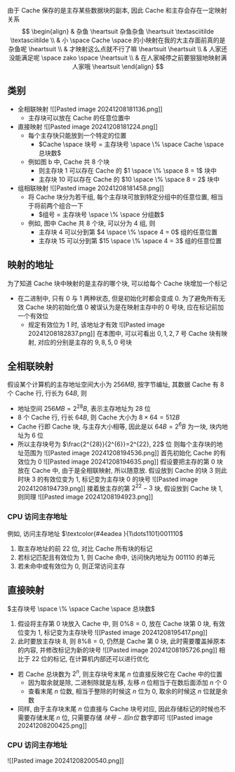由于 Cache 保存的是主存某些数据块的副本, 因此 Cache 和主存会存在一定映射关系
$$
\begin{align}
 & 杂鱼 \heartsuit 杂鱼杂鱼 \heartsuit \textasciitilde \textasciitilde  \\
 & 小 \space Cache \space 的小映射在我的大主存面前真的是杂鱼呢 \heartsuit \\
 & 才映射这么点就不行了嘛 \heartsuit \heartsuit \\
 & 人家还没能满足呢 \space zako \space \heartsuit  \\
 & 在人家喊停之前要狠狠地映射满人家哦 \heartsuit
\end{align}
$$
## 类别
- 全相联映射
	![[Pasted image 20241208181136.png]]
	- 主存块可以放在 Cache 的任意位置中
- 直接映射
	![[Pasted image 20241208181224.png]]
	- 每个主存快只能放到一个特定的位置
		- $Cache \space 块号 = 主存块号 \space \% \space Cache \space 总块数$
	- 例如图 b 中, Cache 共 8 个块
		- 则主存块 1 可以存在 Cache 的 $1 \space \% \space 8 = 1$ 块中
		- 主存块 10 可以存在 Cache 的 $10 \space \% \space 8 = 2$ 块中
- 组相联映射
	![[Pasted image 20241208181458.png]]
	- 将 Cache 块分为若干组, 每个主存块可放到特定分组中的任意位置, 相当于将前两个组合一下
		- $组号 = 主存块号 \space \% \space 分组数$
	- 例如, 图中 Cache 共 8 个块, 可以分为 4 组, 则
		- 主存块 4 可以分到第 $4 \space \% \space 4 = 0$ 组的任意位置
		- 主存块 15 可以分到第 $15 \space \% \space 4 = 3$ 组的任意位置
## 映射的地址
为了知道 Cache 块中映射的是主存的哪个块, 可以给每个 Cache 块增加一个标记
- 在二进制中, 只有 $0$ 与 $1$ 两种状态, 但是初始化时都会变成 $0$. 为了避免所有无效 Cache 块的初始化值 $0$ 被误认为是在映射主存中的 $0$ 号块, 应在标记前加一个有效位
	- 规定有效位为 $1$ 时, 该地址才有效
![[Pasted image 20241208182837.png]]
在本图中, 可以可看出 $0,1,2,7$ 号 Cache 块有映射, 对应的分别是主存的 $9,8,5,0$ 号块
## 全相联映射
假设某个计算机的主存地址空间大小为 $256MB$, 按字节编址, 其数据 Cache 有 8 个 Cache 行, 行长为 $64B$, 则
-  地址空间 $256MB= 2^{28}B$, 表示主存地址为 28 位
- $8$ 个 Cache 行, 行长 $64B$, 则 Cache 大小为 $8 \times 64 = 512B$
- Cache 行即 Cache 块, 与主存大小相等, 因此是以 $64B = 2^6B$ 为一块, 块内地址为 $6$ 位
- 所以主存块号为 $\frac{2^{28}}{2^{6}}=2^{22}, 22$ 位
则每个主存块的地址范围为
![[Pasted image 20241208194536.png]]
首先初始化 Cache 的有效位为 0
![[Pasted image 20241208194635.png]]
假设要把主存的第 $0$ 块放在 Cache 中, 由于是全相联映射, 所以随意放. 假设放到 Cache 的块 $3$
则此时块 3 的有效位变为 1, 标记变为主存块 $0$ 的块号
![[Pasted image 20241208194739.png]]
接着放主存的第 $2^{22}-3$ 块, 假设放到 Cache 块 1, 则同理
![[Pasted image 20241208194923.png]]
### CPU 访问主存地址
例如, 访问主存地址 $\textcolor{#4eadea }{1\dots1101}001110$
1. 取主存地址的前 22 位, 对比 Cache 所有块的标记
2. 若标记匹配且有效位为 $1$, 则 Cache 命中, 访问快内地址为 $001110$ 的单元
3. 若未命中或有效位为 $0$, 则正常访问主存
## 直接映射
$主存块号 \space \% \space Cache \space 总块数$
1. 假设将主存第 0 块放入 Cache 中, 则 $0 \% 8 = 0$, 放在 Cache 块第 0 块, 有效位变为 1, 标记变为主存块号
![[Pasted image 20241208195417.png]]
2. 此时要放主存块 8, 则 $8\%8=0$, 仍然是 Cache 第 0 块, 此时需要覆盖掉原本的内容, 并修改标记为新的块号
![[Pasted image 20241208195726.png]] 
相比于 22 位的标记, 在计算机内部还可以进行优化
- 若 Cache 总块数为 $2^n$, 则主存块号末尾 $n$ 位直接反映它在 Cache 中的位置
	- 因为取余就是除, 二进制除就是左移, 左移 $n$ 位相当于在数后面添加 $n$ 个 0
	- 查看末尾 $n$ 位数, 相当于整除的时候这 $n$ 位为 0, 取余的时候这 $n$ 位就是余数
- 同样, 由于主存块末尾 $n$ 位直接与 Cache 块号对应, 因此存储标记的时候也不需要存储末尾 $n$ 位, 只需要存储 $块号-后n位$ 数字即可
![[Pasted image 20241208200425.png]]
### CPU 访问主存地址
![[Pasted image 20241208200540.png]]